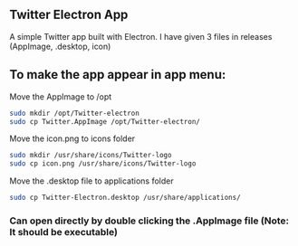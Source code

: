 ## Twitter Electron App

A simple Twitter app built with Electron.
I have given 3 files in releases (AppImage, .desktop, icon)

## To make the app appear in app menu:
Move the AppImage to /opt
```bash
sudo mkdir /opt/Twitter-electron
sudo cp Twitter.AppImage /opt/Twitter-electron/
```
Move the icon.png to icons folder
```bash
sudo mkdir /usr/share/icons/Twitter-logo
sudo cp icon.png /usr/share/icons/Twitter-logo
```
Move the .desktop file to applications folder
```bash
sudo cp Twitter-Electron.desktop /usr/share/applications/
```
### Can open directly by double clicking the .AppImage file (Note: It should be executable)
